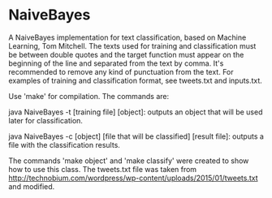 # NaiveBayes

A NaiveBayes implementation for text classification, based on Machine Learning, Tom Mitchell. The texts used for training and classification must be between double quotes and the target function must appear on the beginning of the line and separated from the text by comma. It's recommended to remove any kind of punctuation from the text. For examples of training and classification format, see tweets.txt and inputs.txt.

Use 'make' for compilation. The commands are:



java NaiveBayes -t \[training file\] \[object\]: outputs an object that will be used later for classification.

java NaiveBayes -c \[object\] \[file that will be classified\] \[result file\]: outputs a file with the classification results.



The commands 'make object' and 'make classify' were created to show how to use this class. The tweets.txt file was taken from http://technobium.com/wordpress/wp-content/uploads/2015/01/tweets.txt and modified.
